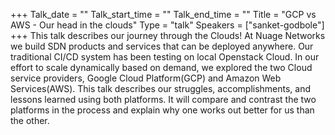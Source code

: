 +++
Talk_date = ""
Talk_start_time = ""
Talk_end_time = ""
Title = "GCP vs AWS - Our head in the clouds"
Type = "talk"
Speakers = ["sanket-godbole"]
+++
This talk describes our journey through the Clouds! At Nuage Networks we build SDN products and services that can be deployed anywhere. Our traditional CI/CD system has been testing on local Openstack Cloud. In our effort to scale dynamically based on demand, we explored the two Cloud service providers, Google Cloud Platform(GCP) and Amazon Web Services(AWS). This talk describes our struggles, accomplishments, and lessons learned using both platforms. It will compare and contrast the two platforms in the process and explain why one works out better for us than the other.
